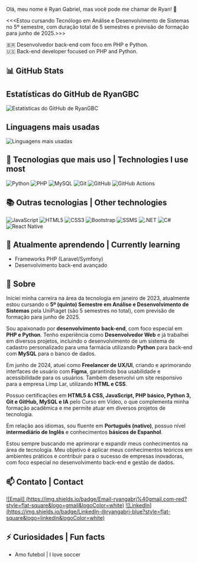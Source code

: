 Olá, meu nome é Ryan Gabriel, mas você pode me chamar de Ryan! 👋

<<<Estou cursando Tecnólogo em Análise e Desenvolvimento de Sistemas no 5º semestre, com duração total de 5 semestres e previsão de formação para junho de 2025.>>>

🇧🇷 Desenvolvedor back-end com foco em PHP e Python.  
🇺🇸 Back-end developer focused on PHP and Python.

## 📊 GitHub Stats

## Estatísticas do GitHub de RyanGBC
![Estatísticas do GitHub de RyanGBC](https://github-readme-stats.vercel.app/api?username=RyanGBC&show_icons=true&theme=radical)
</br>
## Linguagens mais usadas
![Linguagens mais usadas](https://github-readme-stats.vercel.app/api/top-langs/?username=RyanGBC&layout=compact&theme=radical)

## 🚀 Tecnologias que mais uso | Technologies I use most

![Python](https://img.shields.io/badge/-Python-3776AB?style=flat&logo=python&logoColor=white)
![PHP](https://img.shields.io/badge/-PHP-777BB4?style=flat&logo=php&logoColor=white)
![MySQL](https://img.shields.io/badge/-MySQL-4479A1?style=flat&logo=mysql&logoColor=white)
![Git](https://img.shields.io/badge/-Git-F05032?style=flat&logo=git&logoColor=white)
![GitHub](https://img.shields.io/badge/-GitHub-181717?style=flat&logo=github&logoColor=white)
![GitHub Actions](https://img.shields.io/badge/-GitHub%20Actions-2088FF?style=flat&logo=githubactions&logoColor=white)

## 📚 Outras tecnologias | Other technologies

![JavaScript](https://img.shields.io/badge/-JavaScript-F7DF1E?style=flat&logo=javascript&logoColor=black)
![HTML5](https://img.shields.io/badge/-HTML5-E34F26?style=flat&logo=html5&logoColor=white)
![CSS3](https://img.shields.io/badge/-CSS3-1572B6?style=flat&logo=css3&logoColor=white)
![Bootstrap](https://img.shields.io/badge/-Bootstrap-7952B3?style=flat&logo=bootstrap&logoColor=white)
![SSMS](https://img.shields.io/badge/-SSMS-CC2927?style=flat&logo=microsoftsqlserver&logoColor=white)
![.NET](https://img.shields.io/badge/-.NET-512BD4?style=flat&logo=dotnet&logoColor=white)
![C#](https://img.shields.io/badge/-C%23-239120?style=flat&logo=csharp&logoColor=white)
![React Native](https://img.shields.io/badge/React_Native-20232A?style=flat&logo=react&logoColor=blue)

## 🌱 Atualmente aprendendo | Currently learning

- Frameworks PHP (Laravel/Symfony)
- Desenvolvimento back-end avançado

## 📌 Sobre
  Iniciei minha carreira na área da tecnologia em janeiro de 2023, atualmente estou cursando o **5º (quinto) Semestre em Análise e Desenvolvimento de Sistemas** pela UniPiaget (são 5 semestres no total), com previsão de formação para junho de 2025.

Sou apaixonado por **desenvolvimento back-end**, com foco especial em **PHP e Python**. Tenho experiência como **Desenvolvedor Web** e já trabalhei em diversos projetos, incluindo o desenvolvimento de um sistema de cadastro personalizado para uma farmácia utilizando **Python** para back-end com **MySQL** para o banco de dados.

Em junho de 2024, atuei como **Freelancer de UX/UI**, criando e aprimorando interfaces de usuário com **Figma**, garantindo boa usabilidade e acessibilidade para os usuários. Também desenvolvi um site responsivo para a empresa Limp Lar, utilizando **HTML e CSS**.

Possuo certificações em **HTML5 & CSS, JavaScript, PHP básico, Python 3, Git e GitHub, MySQL e IA** pelo Curso em Vídeo, o que complementa minha formação acadêmica e me permite atuar em diversos projetos de tecnologia.

Em relação aos idiomas, sou fluente em **Português (nativo)**, possuo nível **intermediário de Inglês** e conhecimentos **básicos de Espanhol**.

Estou sempre buscando me aprimorar e expandir meus conhecimentos na área de tecnologia. Meu objetivo é aplicar meus conhecimentos teóricos em ambientes práticos e contribuir para o sucesso de empresas inovadoras, com foco especial no desenvolvimento back-end e gestão de dados.

## 📫 Contato | Contact

[![Email] (https://img.shields.io/badge/Email-ryangabrj%40gmail.com-red?style=flat-square&logo=gmail&logoColor=white)](mailto:ryangabrj@gmail.com)
[![LinkedIn] (https://img.shields.io/badge/LinkedIn-@ryangabrj-blue?style=flat-square&logo=linkedin&logoColor=white)](https://linkedin.com/in/ryangabrj)

## ⚡ Curiosidades | Fun facts

- Amo futebol | I love soccer

